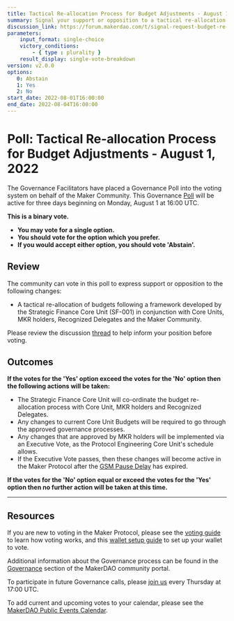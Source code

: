 ```yaml
---
title: Tactical Re-allocation Process for Budget Adjustments - August 1, 2022
summary: Signal your support or opposition to a tactical re-allocation process for budget adjustments.
discussion_link: https://forum.makerdao.com/t/signal-request-budget-re-allocation-core-unit-accountability-framework/16788
parameters:
    input_format: single-choice
    victory_conditions:
        - { type : plurality }
    result_display: single-vote-breakdown
version: v2.0.0
options:
   0: Abstain
   1: Yes
   2: No
start_date: 2022-08-01T16:00:00
end_date: 2022-08-04T16:00:00
---
```

# Poll: Tactical Re-allocation Process for Budget Adjustments - August 1, 2022

The Governance Facilitators have placed a Governance Poll into the voting system on behalf of the Maker Community. This Governance [Poll](https://community-development.makerdao.com/en/learn/governance/on-chain-gov) will be active for three days beginning on Monday, August 1 at 16:00 UTC.

**This is a binary vote.**
- **You may vote for a single option.**
- **You should vote for the option which you prefer.**
- **If you would accept either option, you should vote 'Abstain'.**

## Review

The community can vote in this poll to express support or opposition to the following changes:

* A tactical re-allocation of budgets following a framework developed by the Strategic Finance Core Unit (SF-001) in conjunction with Core Units, MKR holders, Recognized Delegates and the Maker Community.

Please review the discussion [thread](https://forum.makerdao.com/t/signal-request-budget-re-allocation-core-unit-accountability-framework/16788) to help inform your position before voting.

## Outcomes

**If the votes for the 'Yes' option exceed the votes for the 'No' option then the following actions will be taken:**
* The Strategic Finance Core Unit will co-ordinate the budget re-allocation process with Core Unit, MKR holders and Recognized Delegates.
* Any changes to current Core Unit Budgets will be required to go through the approved governance processes.
* Any changes that are approved by MKR holders will be implemented via an Executive Vote, as the Protocol Engineering Core Unit's schedule allows.
* If the Executive Vote passes, then these changes will become active in the Maker Protocol after the [GSM Pause Delay](https://manual.makerdao.com/parameter-index/core/param-gsm-pause-delay) has expired.

**If the votes for the 'No' option equal or exceed the votes for the 'Yes' option then no further action will be taken at this time.**

---

## Resources

If you are new to voting in the Maker Protocol, please see the [voting guide](https://community-development.makerdao.com/en/learn/governance/how-voting-works/) to learn how voting works, and this [wallet setup guide](https://community-development.makerdao.com/en/learn/governance/voting-setup/) to set up your wallet to vote.

Additional information about the Governance process can be found in the [Governance](https://community-development.makerdao.com/en/learn/governance) section of the MakerDAO community portal.

To participate in future Governance calls, please [join us](https://github.com/makerdao/community/tree/master/governance/governance-and-risk-meetings) every Thursday at 17:00 UTC.

To add current and upcoming votes to your calendar, please see the [MakerDAO Public Events Calendar](https://calendar.google.com/calendar/embed?src=makerdao.com_3efhm2ghipksegl009ktniomdk%40group.calendar.google.com&ctz=UTC&mode=week&showCalendars=0&showPrint=0).